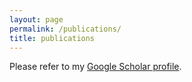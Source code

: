 ```yaml
---
layout: page
permalink: /publications/
title: publications
---
```


Please refer to my <a href="https://scholar.google.com/citations?user={{ site.scholar_authorid }}">Google Scholar profile</a>.
